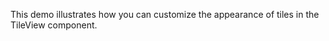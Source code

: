 This demo illustrates how you can customize the appearance of&nbsp;tiles in&nbsp;the TileView component.